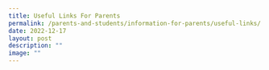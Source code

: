 ```yaml
---
title: Useful Links For Parents
permalink: /parents-and-students/information-for-parents/useful-links/
date: 2022-12-17
layout: post
description: ""
image: ""
---
```

